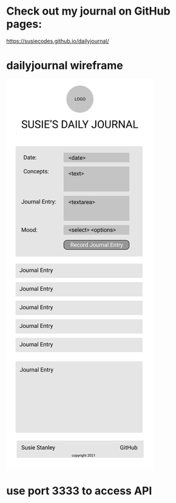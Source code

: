 # Check out my journal on GitHub pages:
https://susiecodes.github.io/dailyjournal/

# dailyjournal wireframe
![image](https://github.com/SusieCodes/dailyjournal/blob/main/images/dailyjournalwireframe.png)

# use port 3333 to access API
